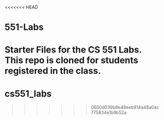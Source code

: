 <<<<<<< HEAD
# 551-Labs
Starter Files for the CS 551 Labs. This repo is cloned for students registered in the class.
=======
# cs551_labs
>>>>>>> 0600d039b8e48eeb914a48a0ac775834e1b9b52a
